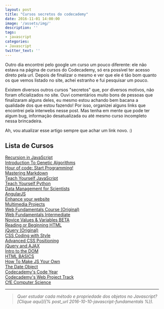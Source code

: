 ```yaml
---
layout: post
title: "Cursos secretos do codecademy"
date: 2016-11-01 14:00:00
image: '/assets/img/'
description: ''
tags:
- javascript
categories:
- Javascript
twitter_text: ''
---
```


Outro dia encontrei pelo google um curso um pouco diferente: ele não estava na página de cursos do Codecademy, só era possível ter acesso direto pela url. Depois de finalizar o mesmo e ver que ele é tão bom quanto os que vemos listado no site, achei estranho e fui pesquisar um pouco.

Existem diversos outros cursos "secretos" que, por diversos motivos, não foram oficializados no site. Ouvi comentários muito bons de pessoas que finalizaram alguns deles, eu mesmo estou achando bem bacana a qualidade dos que estou fazendo! Por isso, organizei alguns links que encontrei pela interwebs nesse post. Mas tenha em mente que pode ter algum bug, informação desatualizada ou até mesmo curso incompleto nessa brincadeira.

Ah, vou atualizar esse artigo sempre que achar um link novo. :)

## Lista de Cursos

[Recursion in JavaScript](https://www.codecademy.com/courses/javascript-lesson-205/2/1)  
[Introduction To Genetic Algorithms](https://www.codecademy.com/courses/javascript-beginner-en-pqhEw/0/1)  
[Hour of code: Start Programming!](https://www.codecademy.com/courses/intro-to-JS-hour-of-code/0/1)  
[Mastering Markdown](https://www.codecademy.com/courses/web-intermediate-en-Bw3bg/0/1)  
[Teach Yourself JavaScript](https://www.codecademy.com/en/tracks/teachyourself)  
[Teach Yourself Python](https://www.codecademy.com/courses/python-beginner-en-fymF4/0/1)  
[Data Management for Scientists](https://www.codecademy.com/courses/data-management-for-scientists/0/1)  
[AngularJS](http://www.codecademy.com/courses/javascript-advanced-en-2hJ3J/0/1)  
[Enhance your website](https://www.codecademy.com/courses/web-beginner-en-AgcGq/0/1)  
[Multimedia Projects](http://www.codecademy.com/tracks/multimedia-demo)  
[Web Fundamentals Course (Original)](http://www.codecademy.com/en/tracks/web-original)  
[Web Fundamentals Intermediate](http://www.codecademy.com/courses/web-intermediate-en-Bw3bg/0/1)  
[Novice Values & Variables BETA](http://www.codecademy.com/courses/novice-variables/0/1)  
[Reading or Beginning HTML](https://www.codecademy.com/courses/web-beginner-en-uITVm/0/1)  
[jQuery (Original)](http://www.codecademy.com/en/tracks/jquery-original)  
[CSS Coding with Style](http://www.codecademy.com/courses/css-coding-with-style/0/1)  
[Advanced CSS Positioning](http://www.codecademy.com/courses/advanced-css-positioning/0/1)  
[jQuery and AJAX](http://www.codecademy.com/courses/javascript-beginner-en-g7vdk/0/1)  
[Intro to the DOM](http://www.codecademy.com/courses/intro-to-the-dom/0/1)  
[HTML BASICS](https://www.codecademy.com/courses/web-beginner-en-MWF0C-FYSv3-r1rYm/0/1)  
[How To Make JS Your Own](http://www.codecademy.com/courses/javascript-intermediate-en-2nQQb/0/1)  
[The Date Object](http://www.codecademy.com/courses/the-date-object/0/1)  
[Codecademy's Code Year](http://www.codecademy.com/en/tracks/code-year)  
[Codecademy's Web Project Track](http://www.codecademy.com/tracks/projects)  
[CfE Computer Science](https://www.codecademy.com/courses/web-beginner-en-8l45k/0/1)  




---

> _Quer estudar cada método e propriedade dos objetos no Javascript? [Clique aqui]({% post_url 2016-10-10-javascript-fundamentals %})._